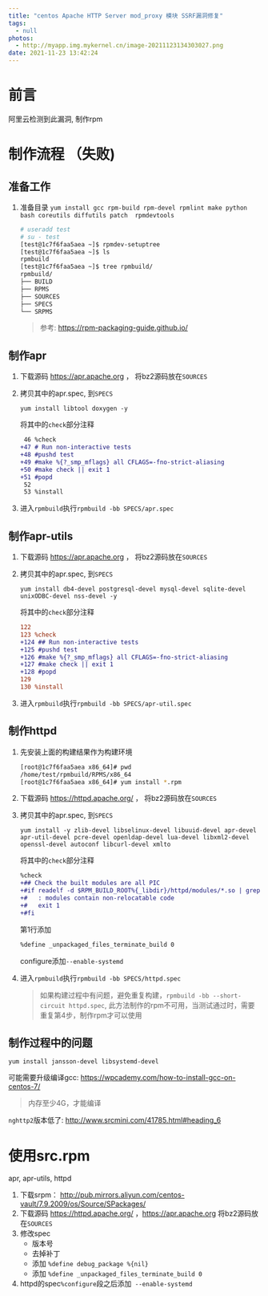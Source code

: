```yaml
---
title: "centos Apache HTTP Server mod_proxy 模块 SSRF漏洞修复"
tags:
  - null
photos:
  - http://myapp.img.mykernel.cn/image-20211123134303027.png
date: 2021-11-23 13:42:24
---
```


# 前言

阿里云检测到此漏洞, 制作rpm

<!--more-->

# 制作流程 （失败)

## 准备工作

1. 准备目录 `yum install gcc rpm-build rpm-devel rpmlint make python bash coreutils diffutils patch  rpmdevtools`

   ```bash
   # useradd test
   # su - test
   [test@1c7f6faa5aea ~]$ rpmdev-setuptree
   [test@1c7f6faa5aea ~]$ ls
   rpmbuild
   [test@1c7f6faa5aea ~]$ tree rpmbuild/
   rpmbuild/
   ├── BUILD
   ├── RPMS
   ├── SOURCES
   ├── SPECS
   └── SRPMS
   ```

   > 参考: https://rpm-packaging-guide.github.io/

## 制作apr

1. 下载源码 https://apr.apache.org ， 将bz2源码放在`SOURCES`

2. 拷贝其中的apr.spec, 到`SPECS`

   `yum install libtool doxygen -y`

   将其中的`check`部分注释

   ```diff
    46 %check
   +47 # Run non-interactive tests
   +48 #pushd test
   +49 #make %{?_smp_mflags} all CFLAGS=-fno-strict-aliasing
   +50 #make check || exit 1
   +51 #popd
    52
    53 %install
   ```

3. 进入`rpmbuild`执行`rpmbuild -bb SPECS/apr.spec`

## 制作apr-utils

1. 下载源码 https://apr.apache.org ， 将bz2源码放在`SOURCES`

2. 拷贝其中的apr.spec, 到`SPECS`

   `yum install db4-devel postgresql-devel mysql-devel sqlite-devel unixODBC-devel nss-devel -y `

   将其中的`check`部分注释

   ```diff
   122
   123 %check
   +124 ## Run non-interactive tests
   +125 #pushd test
   +126 #make %{?_smp_mflags} all CFLAGS=-fno-strict-aliasing
   +127 #make check || exit 1
   +128 #popd
   129
   130 %install
   ```

3. 进入`rpmbuild`执行`rpmbuild -bb SPECS/apr-util.spec`

## 制作httpd

1. 先安装上面的构建结果作为构建环境

   ```bash
   [root@1c7f6faa5aea x86_64]# pwd
   /home/test/rpmbuild/RPMS/x86_64
   [root@1c7f6faa5aea x86_64]# yum install *.rpm
   ```

2. 下载源码 https://httpd.apache.org/ ， 将bz2源码放在`SOURCES`

3. 拷贝其中的apr.spec, 到`SPECS`

   `yum install -y zlib-devel libselinux-devel libuuid-devel apr-devel apr-util-devel pcre-devel openldap-devel lua-devel libxml2-devel openssl-devel autoconf libcurl-devel xmlto`

   

   将其中的`check`部分注释

   ```diff
   %check
   +## Check the built modules are all PIC
   +#if readelf -d $RPM_BUILD_ROOT%{_libdir}/httpd/modules/*.so | grep TEXTREL; then
   +#   : modules contain non-relocatable code
   +#   exit 1
   +#fi
   ```

   第1行添加

   ```bash
   %define _unpackaged_files_terminate_build 0
   ```

   configure添加`--enable-systemd`

4. 进入`rpmbuild`执行`rpmbuild -bb SPECS/httpd.spec`

   > 如果构建过程中有问题，避免重复构建，`rpmbuild -bb --short-circuit httpd.spec`, 此方法制作的rpm不可用，当测试通过时，需要重复第4步，制作rpm才可以使用

## 制作过程中的问题

`yum install jansson-devel libsystemd-devel`

可能需要升级编译gcc:  https://wpcademy.com/how-to-install-gcc-on-centos-7/

> 内存至少4G，才能编译

`nghttp2`版本低了:  http://www.srcmini.com/41785.html#heading_6 



# 使用src.rpm

apr, apr-utils, httpd

1. 下载srpm： http://pub.mirrors.aliyun.com/centos-vault/7.9.2009/os/Source/SPackages/
2. 下载源码 https://httpd.apache.org/ ，https://apr.apache.org 将bz2源码放在`SOURCES`
3. 修改spec
   - 版本号
   - 去掉补丁
   - 添加 `%define debug_package %{nil}`
   - 添加 `%define _unpackaged_files_terminate_build 0`
4. httpd的spec`%configure`段之后添加` --enable-systemd`